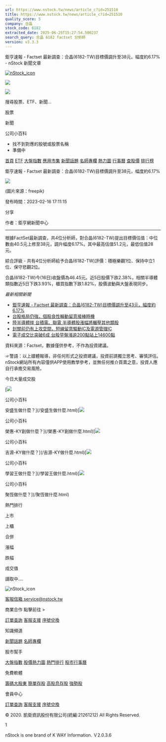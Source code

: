 ```yaml
---
url: https://www.nstock.tw/news/article_c?id=251510
title: https://www.nstock.tw/news/article_c?id=251510
quality_score: 5
company: 合晶
stock_code: 6182
extracted_date: 2025-06-25T15:27:54.500237
search_query: 合晶 6182 factset 分析師
version: v3.3.3
---
```


鉅亨速報 - Factset 最新調查：合晶(6182-TW)目標價調升至38元，幅度約6.17% - nStock 新聞文章


[![nStock_icon](/img/nStock_icon_2.png)](/)

![](/img/invalid-name@3x.png)

![](/img/invalid-name@3x.png)

搜尋股票、ETF、新聞...

股票

新聞

公司小百科

* 找不到對應的股號或股票名稱
* 準備中

[首頁](/) [ETF](/etf/) [大盤指數](/market_index/) [應用市集](/market/) [新聞話題](/news/) [名師專欄](/author/) [熱力圖](/market_index/heatmap) [行事曆](/calendar) [查股價](/chat_stock) [排行榜](/rank/)

鉅亨速報 - Factset 最新調查：合晶(6182-TW)目標價調升至38元，幅度約6.17%

![](https://storage.googleapis.com/nstock-cloud/stock_type_img/024/15.jpg)

(圖片來源：freepik)

發布時間：2023-02-16 17:11:15

分享

作者：鉅亨網新聞中心

---

 

根據FactSet最新調查，共4位分析師，對合晶(6182-TW)提出目標價估值：中位數由40.5元上修至38元，調升幅度6.17%。其中最高估值51.2元，最低估值28元。

綜合評級 - 共有4位分析師給予合晶(6182-TW)評價：積極樂觀1位、保持中立1位、保守悲觀2位。

合晶(6182-TW)今(16日)收盤價為46.45元。近5日股價下跌2.38%，相關半導體類指數近5日下跌3.93%，櫃買指數下跌1.82%，股價波動與大盤表現同步。

*最新相關新聞*

* [鉅亨速報 - Factset 最新調查：合晶(6182-TW)目標價調升至43元，幅度約6.17%](https://news.cnyes.com/news/id/5087477)
* [台股格局仍強，個股良性輪動留意接棒時機](https://news.cnyes.com/news/id/5083311)
* [陸半導體摔 台積電、聯電 半導體股漲幅將輾壓其他類股](https://news.cnyes.com/news/id/5057476)
* [封關前仍有上攻空間，短線留意驅動IC及電源管理IC](https://news.cnyes.com/news/id/5057296)
* [電子成交比突破6成 台股早盤漲逾200點站上14600點](https://news.cnyes.com/news/id/5056510)

資料來源：Factset，數據僅供參考，不作為投資建議。

☞警語：以上媒體報導，非任何形式之投資建議，投資前請獨立思考、審慎評估。nStock網站所有內容僅供APP使用教學參考，並無任何推介買賣之意，投資人應自行承擔交易風險。

今日大量成交股

[![](/img/recommend_icon/graduate.png)

公司小百科

安盛生做什麼？](/安盛生做什麼.html)[![](/img/recommend_icon/graduate.png)

公司小百科

榮惠-KY創做什麼？](/榮惠-KY創做什麼.html)[![](/img/recommend_icon/graduate.png)

公司小百科

吉源-KY做什麼？](/吉源-KY做什麼.html)[![](/img/recommend_icon/graduate.png)

公司小百科

學習王做什麼？](/學習王做什麼.html)[![](/img/recommend_icon/graduate.png)

公司小百科

聚恆做什麼？](/聚恆做什麼.html)

熱門排行

上市

上櫃

合併

漲幅

跌幅

成交值

讀取中....

![nStock_icon](/img/nStock_icon_2.png)

[客服信箱 service@nstock.tw](mailto:service@nstock.tw)

商業合作 點擊前往 >

[訂單查詢](/user/) [客服支援](mailto:service@nstock.tw) [序號兌換](/coupon/)

知識頻道

[新聞話題](/news/) [名師專欄](/author/)

股市幫手

[大盤指數](/market_index) [股價熱力圖](/market_index/heatmap) [熱門排行](/chat_stock) [股市行事曆](/calendar)

免費軟體

[籌碼大股東](/stock_chip/) [簡單存股](/easy_stock/) [高股息存股](/rich_stock/) [強勢股](/super_stock/)

會員中心

[訂單查詢](/user/) [客服支援](mailto:service@nstock.tw) [序號兌換](/coupon/)

© 2020. 凱衛資訊股份有限公司(統編:21261212) All Rights Reserved.

1

nStock is one brand of K WAY Information. Ｖ2.0.3.6